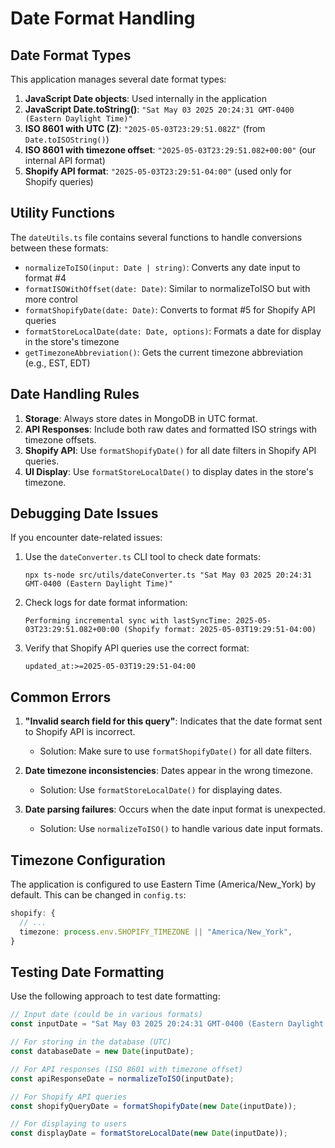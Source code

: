 # Date Format Handling

## Date Format Types

This application manages several date format types:

1. **JavaScript Date objects**: Used internally in the application
2. **JavaScript Date.toString()**: `"Sat May 03 2025 20:24:31 GMT-0400 (Eastern Daylight Time)"`
3. **ISO 8601 with UTC (Z)**: `"2025-05-03T23:29:51.082Z"` (from `Date.toISOString()`)
4. **ISO 8601 with timezone offset**: `"2025-05-03T23:29:51.082+00:00"` (our internal API format)
5. **Shopify API format**: `"2025-05-03T23:29:51-04:00"` (used only for Shopify queries)

## Utility Functions

The `dateUtils.ts` file contains several functions to handle conversions between these formats:

- `normalizeToISO(input: Date | string)`: Converts any date input to format #4
- `formatISOWithOffset(date: Date)`: Similar to normalizeToISO but with more control
- `formatShopifyDate(date: Date)`: Converts to format #5 for Shopify API queries
- `formatStoreLocalDate(date: Date, options)`: Formats a date for display in the store's timezone
- `getTimezoneAbbreviation()`: Gets the current timezone abbreviation (e.g., EST, EDT)

## Date Handling Rules

1. **Storage**: Always store dates in MongoDB in UTC format.
2. **API Responses**: Include both raw dates and formatted ISO strings with timezone offsets.
3. **Shopify API**: Use `formatShopifyDate()` for all date filters in Shopify API queries.
4. **UI Display**: Use `formatStoreLocalDate()` to display dates in the store's timezone.

## Debugging Date Issues

If you encounter date-related issues:

1. Use the `dateConverter.ts` CLI tool to check date formats:
   ```
   npx ts-node src/utils/dateConverter.ts "Sat May 03 2025 20:24:31 GMT-0400 (Eastern Daylight Time)"
   ```

2. Check logs for date format information:
   ```
   Performing incremental sync with lastSyncTime: 2025-05-03T23:29:51.082+00:00 (Shopify format: 2025-05-03T19:29:51-04:00)
   ```

3. Verify that Shopify API queries use the correct format:
   ```
   updated_at:>=2025-05-03T19:29:51-04:00
   ```

## Common Errors

1. **"Invalid search field for this query"**: Indicates that the date format sent to Shopify API is incorrect.
   - Solution: Make sure to use `formatShopifyDate()` for all date filters.

2. **Date timezone inconsistencies**: Dates appear in the wrong timezone.
   - Solution: Use `formatStoreLocalDate()` for displaying dates.

3. **Date parsing failures**: Occurs when the date input format is unexpected.
   - Solution: Use `normalizeToISO()` to handle various date input formats.

## Timezone Configuration

The application is configured to use Eastern Time (America/New_York) by default. This can be changed in `config.ts`:

```typescript
shopify: {
  // ...
  timezone: process.env.SHOPIFY_TIMEZONE || "America/New_York",
}
```

## Testing Date Formatting

Use the following approach to test date formatting:

```typescript
// Input date (could be in various formats)
const inputDate = "Sat May 03 2025 20:24:31 GMT-0400 (Eastern Daylight Time)";

// For storing in the database (UTC)
const databaseDate = new Date(inputDate);

// For API responses (ISO 8601 with timezone offset)
const apiResponseDate = normalizeToISO(inputDate);

// For Shopify API queries
const shopifyQueryDate = formatShopifyDate(new Date(inputDate));

// For displaying to users
const displayDate = formatStoreLocalDate(new Date(inputDate));
```